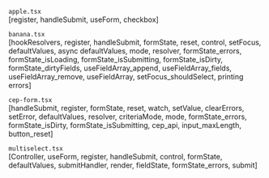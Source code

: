`apple.tsx`\
[register, handleSubmit, useForm, checkbox]

`banana.tsx`\
[hookResolvers, register, handleSubmit, formState, reset, control, setFocus, defaultValues, async defaultValues, mode, resolver, formState_errors, formState_isLoading, formState_isSubmitting, formState_isDirty, formState_dirtyFields, useFieldArray_append, useFieldArray_fields, useFieldArray_remove, useFieldArray, setFocus_shouldSelect, printing errors]

`cep-form.tsx`\
[handleSubmit, register, formState, reset, watch, setValue, clearErrors, setError, defaultValues, resolver, criteriaMode, mode, formState_errors, formState_isDirty, formState_isSubmitting, cep_api, input_maxLength, button_reset]

`multiselect.tsx`\
[Controller, useForm, register, handleSubmit, control, formState, defaultValues, submitHandler, render, fieldState, formState_errors, submit]
